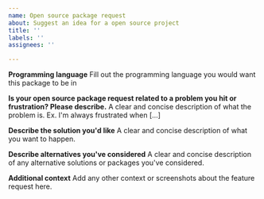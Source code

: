 ```yaml
---
name: Open source package request
about: Suggest an idea for a open source project
title: ''
labels: ''
assignees: ''

---
```


**Programming language**
Fill out the programming language you would want this package to be in

**Is your open source package request related to a problem you hit or frustration? Please describe.**
A clear and concise description of what the problem is. Ex. I'm always frustrated when [...]

**Describe the solution you'd like**
A clear and concise description of what you want to happen.

**Describe alternatives you've considered**
A clear and concise description of any alternative solutions or packages you've considered.

**Additional context**
Add any other context or screenshots about the feature request here.
